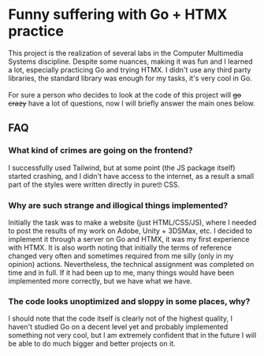 
# Funny suffering with Go + HTMX practice 

This project is the realization of several labs in the Computer Multimedia Systems discipline. Despite some nuances, making it was fun and I learned a lot, especially practicing Go and trying HTMX. I didn't use any third party libraries, the standard library was enough for my tasks, it's very cool in Go.
<br/><br/>
For sure a person who decides to look at the code of this project will ~~go crazy~~ have a lot of questions, now I will briefly answer the main ones below.

## FAQ

### What kind of crimes are going on the frontend?

I successfully used Tailwind, but at some point (the JS package itself) started crashing, and I didn't have access to the internet, as a result a small part of the styles were written directly in pure🤓 CSS.

### Why are such strange and illogical things implemented?

Initially the task was to make a website (just HTML/CSS/JS), where I needed to post the results of my work on Adobe, Unity + 3DSMax, etc. I decided to implement it through a server on Go and HTMX, it was my first experience with HTMX. 
It is also worth noting that initially the terms of reference changed very often and sometimes required from me silly (only in my opinion) actions.
Nevertheless, the technical assignment was completed on time and in full. If it had been up to me, many things would have been implemented more correctly, but we have what we have.

### The code looks unoptimized and sloppy in some places, why?

I should note that the code itself is clearly not of the highest quality, 
I haven't studied Go on a decent level yet and probably implemented something not very cool, but I am extremely confident that in the future I will be able to do much bigger and better projects on it.
